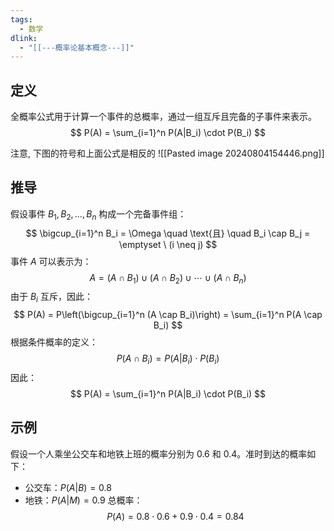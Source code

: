 ```yaml
---
tags:
  - 数学
dlink:
  - "[[---概率论基本概念---]]"
---
```

## 定义
全概率公式用于计算一个事件的总概率，通过一组互斥且完备的子事件来表示。
$$
P(A) = \sum_{i=1}^n P(A|B_i) \cdot P(B_i)
$$

注意, 下图的符号和上面公式是相反的
![[Pasted image 20240804154446.png]]
## 推导
假设事件 $B_1, B_2, \ldots, B_n$ 构成一个完备事件组：
$$
\bigcup_{i=1}^n B_i = \Omega \quad \text{且} \quad B_i \cap B_j = \emptyset \ (i \neq j)
$$
事件 $A$ 可以表示为：
$$
A = (A \cap B_1) \cup (A \cap B_2) \cup \cdots \cup (A \cap B_n)
$$
由于 $B_i$ 互斥，因此：
$$
P(A) = P\left(\bigcup_{i=1}^n (A \cap B_i)\right) = \sum_{i=1}^n P(A \cap B_i)
$$
根据条件概率的定义：
$$
P(A \cap B_i) = P(A|B_i) \cdot P(B_i)
$$
因此：
$$
P(A) = \sum_{i=1}^n P(A|B_i) \cdot P(B_i)
$$

## 示例
假设一个人乘坐公交车和地铁上班的概率分别为 $0.6$ 和 $0.4$。准时到达的概率如下：
- 公交车：$P(A|B) = 0.8$
- 地铁：$P(A|M) = 0.9$
总概率：
$$
P(A) = 0.8 \cdot 0.6 + 0.9 \cdot 0.4 = 0.84
$$
